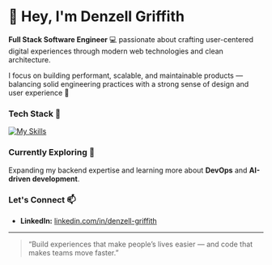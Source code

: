 # 👋 Hey, I'm Denzell Griffith

**Full Stack Software Engineer** 💻 passionate about crafting user-centered digital experiences through modern web technologies and clean architecture.

I focus on building performant, scalable, and maintainable products — balancing solid engineering practices with a strong sense of design and user experience 🚀

### Tech Stack 🧠
[![My Skills](https://skillicons.dev/icons?i=ts,javascript,java,php,html,css,react,nextjs,angular,tailwind,nodejs,express,laravel,spring,mysql,postgres,mongodb,docker,azure,githubactions,figma,postman,git,vite,md,npm)](https://skillicons.dev)

### Currently Exploring 🌱
Expanding my backend expertise and learning more about **DevOps** and **AI-driven development**.

### Let's Connect 📫
- **LinkedIn:** [linkedin.com/in/denzell-griffith](https://www.linkedin.com/in/denzell-griffith/)

---

> “Build experiences that make people’s lives easier — and code that makes teams move faster.”


<!---
dgriffith2023/dgriffith2023 is a ✨ special ✨ repository because its `README.md` (this file) appears on your GitHub profile.
You can click the Preview link to take a look at your changes.
--->
